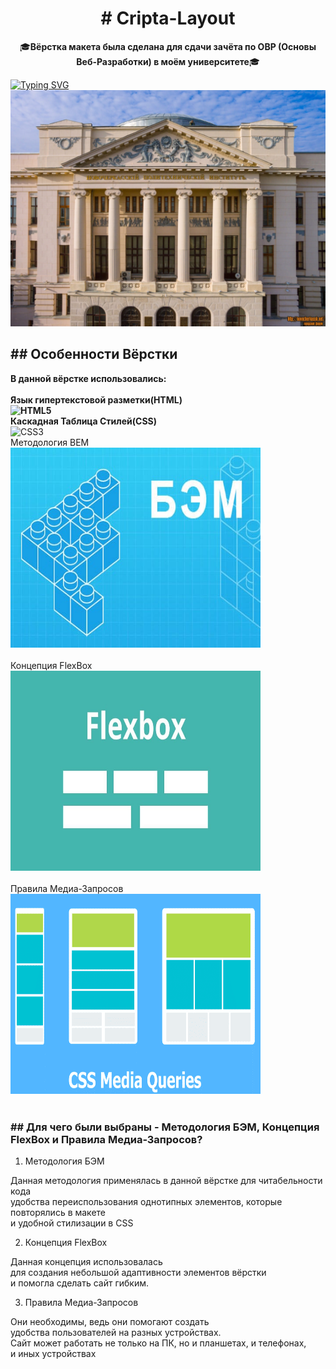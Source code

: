 <h1 align="center"># Cripta-Layout</h1>
<p align="center">
🎓<strong>Вёрстка макета была сделана для сдачи зачёта по ОВР (Основы Веб-Разработки) в моём университете</strong>🎓
</p>

[![Typing SVG](https://readme-typing-svg.demolab.com?font=Fira+Code&size=24&pause=1000&color=F7F7F7&center=true&random=false&width=1200&height=200&lines=%D0%AE%D0%B6%D0%BD%D0%BE-%D0%A0%D0%BE%D1%81%D1%81%D0%B8%D0%B9%D1%81%D0%BA%D0%B8%D0%B9+%D0%B3%D0%BE%D1%81%D1%83%D0%B4%D0%B0%D1%80%D1%81%D1%82%D0%B2%D0%B5%D0%BD%D0%BD%D1%8B%D0%B9+%D0%BF%D0%BE%D0%BB%D0%B8%D1%82%D0%B5%D1%85%D0%BD%D0%B8%D1%87%D0%B5%D1%81%D0%BA%D0%B8%D0%B9+%D1%83%D0%BD%D0%B8%D0%B2%D0%B5%D1%80%D1%81%D0%B8%D1%82%D0%B5%D1%82+%D0%B8%D0%BC%D0%B5%D0%BD%D0%B8+%D0%9C.%D0%98.+%D0%9F%D0%BB%D0%B0%D1%82%D0%BE%D0%B2%D0%B0)](https://git.io/typing-svg)
![Logotype](./docs/SRSPU.jpg)

<h2>## Особенности Вёрстки</h2>
<strong>В данной вёрстке использовались:<br />
<br />
Язык гипертекстовой разметки(HTML)<br />
<img src="https://raw.githubusercontent.com/danielcranney/readme-generator/main/public/icons/skills/html5-colored.svg" width="36" height="36" alt="HTML5">
<br />
Каскадная Таблица Стилей(CSS)</strong><br />
<img src="https://raw.githubusercontent.com/danielcranney/readme-generator/main/public/icons/skills/css3-colored.svg" width="36" height="36" alt="CSS3" />
<br />
Методология BEM<br />
<img src="./docs/BEM.jpg" width="400" height="320" alt="BEM">
<br />
<br />
Концепция FlexBox<br />
<img src="./docs/FlexBox.jpg" width="400" height="320" alt="FlexBox">
<br />
<br />
Правила Медиа-Запросов<br />
<img src="./docs/Media Queries.png" width="400" height="320" alt="MediaQueries">
<br />
<br />
</p>

<h3>## <strong>Для чего были выбраны - Методология БЭМ, Концепция FlexBox и Правила Медиа-Запросов?</strong></h3>

1. Методология БЭМ

Данная методология применялась в данной вёрстке для читабельности кода<br />
удобства переиспользования однотипных элементов, которые повторялись в макете<br />
и удобной стилизации в CSS<br />

2. Концепция FlexBox

Данная концепция использовалась<br /> 
для создания небольшой адаптивности элементов вёрстки<br />
и помогла сделать сайт гибким.<br />

3. Правила Медиа-Запросов

Они необходимы, ведь они помогают создать<br />
удобства пользователей на разных устройствах.<br />
Сайт может работать не только на ПК, но и планшетах, и телефонах,<br />
и иных устройствах<br />





